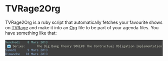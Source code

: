 # TVRage2Org

TVRage2Org is a ruby script that automatically fetches your favourite
shows on [TVRage](http://www.tvrage.com) and make it into an
[Org](http://orgmode.org) file to be part of your agenda files. You
have something like that:

![GitHub Logo](images/agenda.png)
